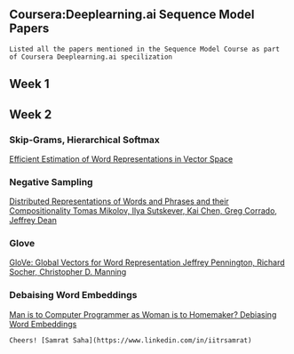## Coursera:Deeplearning.ai Sequence Model Papers

```Listed all the papers mentioned in the Sequence Model Course as part of Coursera Deeplearning.ai specilization```

## Week 1


## Week 2
### Skip-Grams, Hierarchical Softmax
[Efficient Estimation of Word Representations in Vector Space](https://arxiv.org/abs/1301.3781)

### Negative Sampling
[Distributed Representations of Words and Phrases and their Compositionality
Tomas Mikolov, Ilya Sutskever, Kai Chen, Greg Corrado, Jeffrey Dean](https://arxiv.org/abs/1310.4546)

### Glove
[GloVe: Global Vectors for Word Representation
Jeffrey Pennington, Richard Socher, Christopher D. Manning](https://nlp.stanford.edu/pubs/glove.pdf)

### Debaising Word Embeddings
[Man is to Computer Programmer as Woman is to
Homemaker? Debiasing Word Embeddings](https://pdfs.semanticscholar.org/2744/59c52103f9b7880d0697aa28755ac3366987.pdf)




``` Cheers! [Samrat Saha](https://www.linkedin.com/in/iitrsamrat) ``` 
